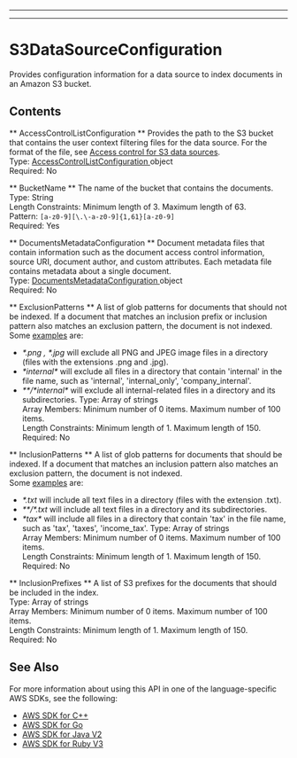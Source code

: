 --------

--------

# S3DataSourceConfiguration<a name="API_S3DataSourceConfiguration"></a>

Provides configuration information for a data source to index documents in an Amazon S3 bucket\.

## Contents<a name="API_S3DataSourceConfiguration_Contents"></a>

 ** AccessControlListConfiguration **   <a name="Kendra-Type-S3DataSourceConfiguration-AccessControlListConfiguration"></a>
Provides the path to the S3 bucket that contains the user context filtering files for the data source\. For the format of the file, see [Access control for S3 data sources](https://docs.aws.amazon.com/kendra/latest/dg/s3-acl.html)\.  
Type: [ AccessControlListConfiguration ](API_AccessControlListConfiguration.md) object  
Required: No

 ** BucketName **   <a name="Kendra-Type-S3DataSourceConfiguration-BucketName"></a>
The name of the bucket that contains the documents\.  
Type: String  
Length Constraints: Minimum length of 3\. Maximum length of 63\.  
Pattern: `[a-z0-9][\.\-a-z0-9]{1,61}[a-z0-9]`   
Required: Yes

 ** DocumentsMetadataConfiguration **   <a name="Kendra-Type-S3DataSourceConfiguration-DocumentsMetadataConfiguration"></a>
Document metadata files that contain information such as the document access control information, source URI, document author, and custom attributes\. Each metadata file contains metadata about a single document\.  
Type: [ DocumentsMetadataConfiguration ](API_DocumentsMetadataConfiguration.md) object  
Required: No

 ** ExclusionPatterns **   <a name="Kendra-Type-S3DataSourceConfiguration-ExclusionPatterns"></a>
A list of glob patterns for documents that should not be indexed\. If a document that matches an inclusion prefix or inclusion pattern also matches an exclusion pattern, the document is not indexed\.  
Some [examples](https://docs.aws.amazon.com/cli/latest/reference/s3/#use-of-exclude-and-include-filters) are:  
+  *\*\.png , \*\.jpg* will exclude all PNG and JPEG image files in a directory \(files with the extensions \.png and \.jpg\)\.
+  *\*internal\** will exclude all files in a directory that contain 'internal' in the file name, such as 'internal', 'internal\_only', 'company\_internal'\.
+  *\*\*/\*internal\** will exclude all internal\-related files in a directory and its subdirectories\.
Type: Array of strings  
Array Members: Minimum number of 0 items\. Maximum number of 100 items\.  
Length Constraints: Minimum length of 1\. Maximum length of 150\.  
Required: No

 ** InclusionPatterns **   <a name="Kendra-Type-S3DataSourceConfiguration-InclusionPatterns"></a>
A list of glob patterns for documents that should be indexed\. If a document that matches an inclusion pattern also matches an exclusion pattern, the document is not indexed\.  
Some [examples](https://docs.aws.amazon.com/cli/latest/reference/s3/#use-of-exclude-and-include-filters) are:  
+  *\*\.txt* will include all text files in a directory \(files with the extension \.txt\)\.
+  *\*\*/\*\.txt* will include all text files in a directory and its subdirectories\.
+  *\*tax\** will include all files in a directory that contain 'tax' in the file name, such as 'tax', 'taxes', 'income\_tax'\.
Type: Array of strings  
Array Members: Minimum number of 0 items\. Maximum number of 100 items\.  
Length Constraints: Minimum length of 1\. Maximum length of 150\.  
Required: No

 ** InclusionPrefixes **   <a name="Kendra-Type-S3DataSourceConfiguration-InclusionPrefixes"></a>
A list of S3 prefixes for the documents that should be included in the index\.  
Type: Array of strings  
Array Members: Minimum number of 0 items\. Maximum number of 100 items\.  
Length Constraints: Minimum length of 1\. Maximum length of 150\.  
Required: No

## See Also<a name="API_S3DataSourceConfiguration_SeeAlso"></a>

For more information about using this API in one of the language\-specific AWS SDKs, see the following:
+  [ AWS SDK for C\+\+](https://docs.aws.amazon.com/goto/SdkForCpp/kendra-2019-02-03/S3DataSourceConfiguration) 
+  [ AWS SDK for Go](https://docs.aws.amazon.com/goto/SdkForGoV1/kendra-2019-02-03/S3DataSourceConfiguration) 
+  [ AWS SDK for Java V2](https://docs.aws.amazon.com/goto/SdkForJavaV2/kendra-2019-02-03/S3DataSourceConfiguration) 
+  [ AWS SDK for Ruby V3](https://docs.aws.amazon.com/goto/SdkForRubyV3/kendra-2019-02-03/S3DataSourceConfiguration) 